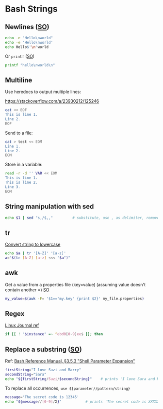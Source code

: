 # Bash Strings

## Newlines ([SO](http://stackoverflow.com/a/8467448/125246))
```bash
echo -e "Hello\nworld"
echo -e 'Hello\nworld'
echo Hello$'\n'world
```
Or `printf` ([SO](http://stackoverflow.com/a/8467449/125246))
```bash
printf "hello\nworld\n"
```

## Multiline

Use heredocs to output multiple lines:

https://stackoverflow.com/a/23930212/125246

```bash
cat << EOF
This is line 1.
Line 2.
EOF
```

Send to a file:

```bash
cat > test << EOM
Line 1.
Line 2.
EOM
```

Store in a variable:

```bash
read -r -d '' VAR << EOM
This is line 1.
This is line 2.
Line 3.
EOM
``` 


## String manipulation with sed
```bash
echo $1 | sed "s,/$,,"         # substitute, use , as delimiter, remove trailing slash
```

## tr
[Convert string to lowercase](http://stackoverflow.com/questions/2264428/converting-string-to-lower-case-in-bash-shell-scripting)
```bash
echo $a | tr '[A-Z]' '[a-z]'
a="$(tr [A-Z] [a-z] <<< "$a")"
```

## awk

Get a value from a properties file (key=value) (assuming value doesn't contain another =) [SO](http://stackoverflow.com/a/20378117/125246)

```bash
my_value=$(awk -F= '$1=="my.key" {print $2}' my_file.properties)
```

## Regex

[Linux Journal ref](http://www.linuxjournal.com/content/bash-regular-expressions)

```bash
if [[ ! "$instance" =~ ^ebd0[0-9]ee$ ]]; then
```

## Replace a substring ([SO](https://stackoverflow.com/a/13210909/125246))

Ref: [Bash Reference Manual, §3.5.3 "Shell Parameter Expansion"](https://www.gnu.org/software/bash/manual/bash.html#Shell-Parameter-Expansion)

```bash
firstString="I love Suzi and Marry"
secondString="Sara"
echo "${firstString/Suzi/$secondString}"    # prints 'I love Sara and Marry'
```

To replace all occurrences, `use ${parameter//pattern/string}`

```bash
message='The secret code is 12345'
echo "${message//[0-9]/X}"           # prints 'The secret code is XXXXX'

```

